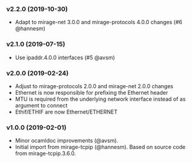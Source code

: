 ### v2.2.0 (2019-10-30)

* Adapt to mirage-net 3.0.0 and mirage-protocols 4.0.0 changes (#6 @hannesm)

### v2.1.0 (2019-07-15)

* Use ipaddr.4.0.0 interfaces (#5 @avsm)

### v2.0.0 (2019-02-24)

* Adjust to mirage-protocols 2.0.0 and mirage-net 2.0.0 changes
* Ethernet is now responsible for prefixing the Ethernet header
* MTU is required from the underlying network interface instead of as argument
  to connect
* Ethif/ETHIF are now Ethernet/ETHERNET

### v1.0.0 (2019-02-01)

* Minor ocamldoc improvements (@avsm).
* Initial import from mirage-tcpip (@hannesm).
  Based on source code from mirage-tcpip.3.6.0.
